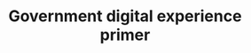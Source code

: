 ---
title: "Government digital experience primer"
redirect_to: https://scangov.com/government-digital-experience
---